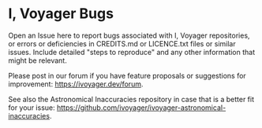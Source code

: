 # I, Voyager Bugs
Open an Issue here to report bugs associated with I, Voyager repositories, or errors or deficiencies in CREDITS.md or LICENCE.txt files or similar issues. Include detailed "steps to reproduce" and any other information that might be relevant.

Please post in our forum if you have feature proposals or suggestions for improvement: https://ivoyager.dev/forum.

See also the Astronomical Inaccuracies repository in case that is a better fit for your issue: https://github.com/ivoyager/ivoyager-astronomical-inaccuracies.
